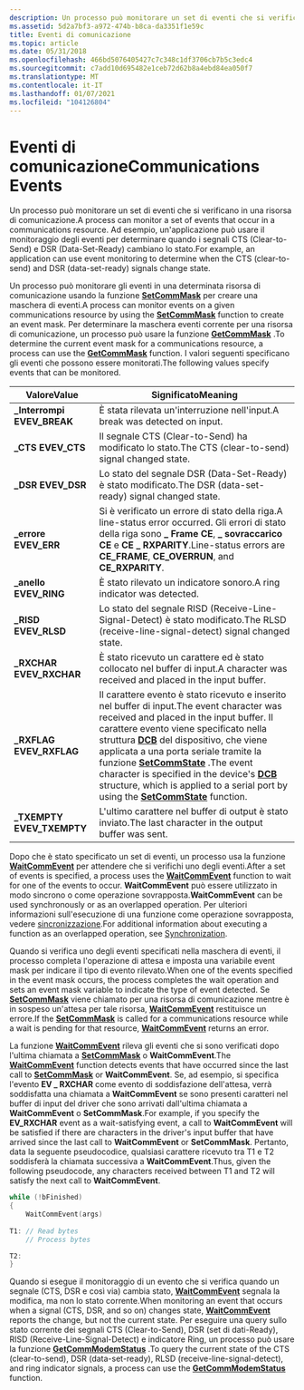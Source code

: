 ```yaml
---
description: Un processo può monitorare un set di eventi che si verificano in una risorsa di comunicazione. Ad esempio, un'applicazione può usare il monitoraggio degli eventi per determinare quando i segnali CTS (Clear-to-Send) e DSR (Data-Set-Ready) cambiano lo stato.
ms.assetid: 5d2a7bf3-a972-474b-b8ca-da3351f1e59c
title: Eventi di comunicazione
ms.topic: article
ms.date: 05/31/2018
ms.openlocfilehash: 466bd5076405427c7c348c1df3706cb7b5c3edc4
ms.sourcegitcommit: c7add10d695482e1ceb72d62b8a4ebd84ea050f7
ms.translationtype: MT
ms.contentlocale: it-IT
ms.lasthandoff: 01/07/2021
ms.locfileid: "104126804"
---
```

# <a name="communications-events"></a><span data-ttu-id="e30e5-104">Eventi di comunicazione</span><span class="sxs-lookup"><span data-stu-id="e30e5-104">Communications Events</span></span>

<span data-ttu-id="e30e5-105">Un processo può monitorare un set di eventi che si verificano in una risorsa di comunicazione.</span><span class="sxs-lookup"><span data-stu-id="e30e5-105">A process can monitor a set of events that occur in a communications resource.</span></span> <span data-ttu-id="e30e5-106">Ad esempio, un'applicazione può usare il monitoraggio degli eventi per determinare quando i segnali CTS (Clear-to-Send) e DSR (Data-Set-Ready) cambiano lo stato.</span><span class="sxs-lookup"><span data-stu-id="e30e5-106">For example, an application can use event monitoring to determine when the CTS (clear-to-send) and DSR (data-set-ready) signals change state.</span></span>

<span data-ttu-id="e30e5-107">Un processo può monitorare gli eventi in una determinata risorsa di comunicazione usando la funzione [**SetCommMask**](/windows/desktop/api/Winbase/nf-winbase-setcommmask) per creare una maschera di eventi.</span><span class="sxs-lookup"><span data-stu-id="e30e5-107">A process can monitor events on a given communications resource by using the [**SetCommMask**](/windows/desktop/api/Winbase/nf-winbase-setcommmask) function to create an event mask.</span></span> <span data-ttu-id="e30e5-108">Per determinare la maschera eventi corrente per una risorsa di comunicazione, un processo può usare la funzione [**GetCommMask**](/windows/desktop/api/Winbase/nf-winbase-getcommmask) .</span><span class="sxs-lookup"><span data-stu-id="e30e5-108">To determine the current event mask for a communications resource, a process can use the [**GetCommMask**](/windows/desktop/api/Winbase/nf-winbase-getcommmask) function.</span></span> <span data-ttu-id="e30e5-109">I valori seguenti specificano gli eventi che possono essere monitorati.</span><span class="sxs-lookup"><span data-stu-id="e30e5-109">The following values specify events that can be monitored.</span></span>



| <span data-ttu-id="e30e5-110">Valore</span><span class="sxs-lookup"><span data-stu-id="e30e5-110">Value</span></span>           | <span data-ttu-id="e30e5-111">Significato</span><span class="sxs-lookup"><span data-stu-id="e30e5-111">Meaning</span></span>                                                                                                                                                                                                                                           |
|-----------------|---------------------------------------------------------------------------------------------------------------------------------------------------------------------------------------------------------------------------------------------------|
| <span data-ttu-id="e30e5-112">**\_Interrompi EV**</span><span class="sxs-lookup"><span data-stu-id="e30e5-112">**EV\_BREAK**</span></span>   | <span data-ttu-id="e30e5-113">È stata rilevata un'interruzione nell'input.</span><span class="sxs-lookup"><span data-stu-id="e30e5-113">A break was detected on input.</span></span>                                                                                                                                                                                                                    |
| <span data-ttu-id="e30e5-114">**\_CTS EV**</span><span class="sxs-lookup"><span data-stu-id="e30e5-114">**EV\_CTS**</span></span>     | <span data-ttu-id="e30e5-115">Il segnale CTS (Clear-to-Send) ha modificato lo stato.</span><span class="sxs-lookup"><span data-stu-id="e30e5-115">The CTS (clear-to-send) signal changed state.</span></span>                                                                                                                                                                                                     |
| <span data-ttu-id="e30e5-116">**\_DSR EV**</span><span class="sxs-lookup"><span data-stu-id="e30e5-116">**EV\_DSR**</span></span>     | <span data-ttu-id="e30e5-117">Lo stato del segnale DSR (Data-Set-Ready) è stato modificato.</span><span class="sxs-lookup"><span data-stu-id="e30e5-117">The DSR (data-set-ready) signal changed state.</span></span>                                                                                                                                                                                                    |
| <span data-ttu-id="e30e5-118">**\_errore EV**</span><span class="sxs-lookup"><span data-stu-id="e30e5-118">**EV\_ERR**</span></span>     | <span data-ttu-id="e30e5-119">Si è verificato un errore di stato della riga.</span><span class="sxs-lookup"><span data-stu-id="e30e5-119">A line-status error occurred.</span></span> <span data-ttu-id="e30e5-120">Gli errori di stato della riga sono **\_ Frame CE**, **\_ sovraccarico CE** e **CE \_ RXPARITY**.</span><span class="sxs-lookup"><span data-stu-id="e30e5-120">Line-status errors are **CE\_FRAME**, **CE\_OVERRUN**, and **CE\_RXPARITY**.</span></span>                                                                                                                                        |
| <span data-ttu-id="e30e5-121">**\_anello EV**</span><span class="sxs-lookup"><span data-stu-id="e30e5-121">**EV\_RING**</span></span>    | <span data-ttu-id="e30e5-122">È stato rilevato un indicatore sonoro.</span><span class="sxs-lookup"><span data-stu-id="e30e5-122">A ring indicator was detected.</span></span>                                                                                                                                                                                                                    |
| <span data-ttu-id="e30e5-123">**\_RISD EV**</span><span class="sxs-lookup"><span data-stu-id="e30e5-123">**EV\_RLSD**</span></span>    | <span data-ttu-id="e30e5-124">Lo stato del segnale RISD (Receive-Line-Signal-Detect) è stato modificato.</span><span class="sxs-lookup"><span data-stu-id="e30e5-124">The RLSD (receive-line-signal-detect) signal changed state.</span></span>                                                                                                                                                                                       |
| <span data-ttu-id="e30e5-125">**\_RXCHAR EV**</span><span class="sxs-lookup"><span data-stu-id="e30e5-125">**EV\_RXCHAR**</span></span>  | <span data-ttu-id="e30e5-126">È stato ricevuto un carattere ed è stato collocato nel buffer di input.</span><span class="sxs-lookup"><span data-stu-id="e30e5-126">A character was received and placed in the input buffer.</span></span>                                                                                                                                                                                          |
| <span data-ttu-id="e30e5-127">**\_RXFLAG EV**</span><span class="sxs-lookup"><span data-stu-id="e30e5-127">**EV\_RXFLAG**</span></span>  | <span data-ttu-id="e30e5-128">Il carattere evento è stato ricevuto e inserito nel buffer di input.</span><span class="sxs-lookup"><span data-stu-id="e30e5-128">The event character was received and placed in the input buffer.</span></span> <span data-ttu-id="e30e5-129">Il carattere evento viene specificato nella struttura [**DCB**](/windows/desktop/api/Winbase/ns-winbase-dcb) del dispositivo, che viene applicata a una porta seriale tramite la funzione [**SetCommState**](/windows/desktop/api/Winbase/nf-winbase-setcommstate) .</span><span class="sxs-lookup"><span data-stu-id="e30e5-129">The event character is specified in the device's [**DCB**](/windows/desktop/api/Winbase/ns-winbase-dcb) structure, which is applied to a serial port by using the [**SetCommState**](/windows/desktop/api/Winbase/nf-winbase-setcommstate) function.</span></span> |
| <span data-ttu-id="e30e5-130">**\_TXEMPTY EV**</span><span class="sxs-lookup"><span data-stu-id="e30e5-130">**EV\_TXEMPTY**</span></span> | <span data-ttu-id="e30e5-131">L'ultimo carattere nel buffer di output è stato inviato.</span><span class="sxs-lookup"><span data-stu-id="e30e5-131">The last character in the output buffer was sent.</span></span>                                                                                                                                                                                                 |



 

<span data-ttu-id="e30e5-132">Dopo che è stato specificato un set di eventi, un processo usa la funzione [**WaitCommEvent**](/windows/desktop/api/Winbase/nf-winbase-waitcommevent) per attendere che si verifichi uno degli eventi.</span><span class="sxs-lookup"><span data-stu-id="e30e5-132">After a set of events is specified, a process uses the [**WaitCommEvent**](/windows/desktop/api/Winbase/nf-winbase-waitcommevent) function to wait for one of the events to occur.</span></span> <span data-ttu-id="e30e5-133">**WaitCommEvent** può essere utilizzato in modo sincrono o come operazione sovrapposta.</span><span class="sxs-lookup"><span data-stu-id="e30e5-133">**WaitCommEvent** can be used synchronously or as an overlapped operation.</span></span> <span data-ttu-id="e30e5-134">Per ulteriori informazioni sull'esecuzione di una funzione come operazione sovrapposta, vedere [sincronizzazione](/windows/desktop/Sync/synchronization).</span><span class="sxs-lookup"><span data-stu-id="e30e5-134">For additional information about executing a function as an overlapped operation, see [Synchronization](/windows/desktop/Sync/synchronization).</span></span>

<span data-ttu-id="e30e5-135">Quando si verifica uno degli eventi specificati nella maschera di eventi, il processo completa l'operazione di attesa e imposta una variabile event mask per indicare il tipo di evento rilevato.</span><span class="sxs-lookup"><span data-stu-id="e30e5-135">When one of the events specified in the event mask occurs, the process completes the wait operation and sets an event mask variable to indicate the type of event detected.</span></span> <span data-ttu-id="e30e5-136">Se [**SetCommMask**](/windows/desktop/api/Winbase/nf-winbase-setcommmask) viene chiamato per una risorsa di comunicazione mentre è in sospeso un'attesa per tale risorsa, [**WaitCommEvent**](/windows/desktop/api/Winbase/nf-winbase-waitcommevent) restituisce un errore.</span><span class="sxs-lookup"><span data-stu-id="e30e5-136">If the [**SetCommMask**](/windows/desktop/api/Winbase/nf-winbase-setcommmask) is called for a communications resource while a wait is pending for that resource, [**WaitCommEvent**](/windows/desktop/api/Winbase/nf-winbase-waitcommevent) returns an error.</span></span>

<span data-ttu-id="e30e5-137">La funzione [**WaitCommEvent**](/windows/desktop/api/Winbase/nf-winbase-waitcommevent) rileva gli eventi che si sono verificati dopo l'ultima chiamata a [**SetCommMask**](/windows/desktop/api/Winbase/nf-winbase-setcommmask) o **WaitCommEvent**.</span><span class="sxs-lookup"><span data-stu-id="e30e5-137">The [**WaitCommEvent**](/windows/desktop/api/Winbase/nf-winbase-waitcommevent) function detects events that have occurred since the last call to [**SetCommMask**](/windows/desktop/api/Winbase/nf-winbase-setcommmask) or **WaitCommEvent**.</span></span> <span data-ttu-id="e30e5-138">Se, ad esempio, si specifica l'evento **EV \_ RXCHAR** come evento di soddisfazione dell'attesa, verrà soddisfatta una chiamata a **WaitCommEvent** se sono presenti caratteri nel buffer di input del driver che sono arrivati dall'ultima chiamata a **WaitCommEvent** o **SetCommMask**.</span><span class="sxs-lookup"><span data-stu-id="e30e5-138">For example, if you specify the **EV\_RXCHAR** event as a wait-satisfying event, a call to **WaitCommEvent** will be satisfied if there are characters in the driver's input buffer that have arrived since the last call to **WaitCommEvent** or **SetCommMask**.</span></span> <span data-ttu-id="e30e5-139">Pertanto, data la seguente pseudocodice, qualsiasi carattere ricevuto tra T1 e T2 soddisferà la chiamata successiva a **WaitCommEvent**.</span><span class="sxs-lookup"><span data-stu-id="e30e5-139">Thus, given the following pseudocode, any characters received between T1 and T2 will satisfy the next call to **WaitCommEvent**.</span></span>


```C++
while (!bFinished) 
{ 
    WaitCommEvent(args)
 
T1: // Read bytes 
    // Process bytes 

T2: 
}
```



<span data-ttu-id="e30e5-140">Quando si esegue il monitoraggio di un evento che si verifica quando un segnale (CTS, DSR e così via) cambia stato, [**WaitCommEvent**](/windows/desktop/api/Winbase/nf-winbase-waitcommevent) segnala la modifica, ma non lo stato corrente.</span><span class="sxs-lookup"><span data-stu-id="e30e5-140">When monitoring an event that occurs when a signal (CTS, DSR, and so on) changes state, [**WaitCommEvent**](/windows/desktop/api/Winbase/nf-winbase-waitcommevent) reports the change, but not the current state.</span></span> <span data-ttu-id="e30e5-141">Per eseguire una query sullo stato corrente dei segnali CTS (Clear-to-Send), DSR (set di dati-Ready), RISD (Receive-Line-Signal-Detect) e indicatore Ring, un processo può usare la funzione [**GetCommModemStatus**](/windows/desktop/api/Winbase/nf-winbase-getcommmodemstatus) .</span><span class="sxs-lookup"><span data-stu-id="e30e5-141">To query the current state of the CTS (clear-to-send), DSR (data-set-ready), RLSD (receive-line-signal-detect), and ring indicator signals, a process can use the [**GetCommModemStatus**](/windows/desktop/api/Winbase/nf-winbase-getcommmodemstatus) function.</span></span>

 

 
